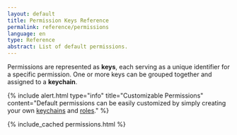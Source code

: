 ```yaml
---
layout: default
title: Permission Keys Reference 
permalink: reference/permissions
language: en
type: Reference
abstract: List of default permissions.
---
```



Permissions are represented as <b>keys</b>, each serving as a unique identifier for a specific permission. One or more keys can be grouped together and assigned to a <b>keychain</b>.<br>

{% include alert.html type="info" title="Customizable Permissions" content="Default permissions can be easily customized by simply creating your own <a href='https://docs.layer5.io/cloud/security/keychains/#keychains-management'>keychains</a> and <a href='https://docs.layer5.io/cloud/security/roles/'>roles</a>."
%}

<div style="overflow-x:auto;">
{% include_cached permissions.html %}
</div>
